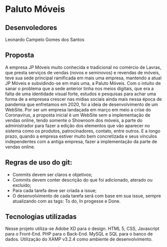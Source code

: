 <h1> Paluto Móveis </h1>

<h2> Desenvoledores </h2>

Leonardo Campelo Gomes dos Santos

<h2> Proposta </h2>

A empresa JP Móveis muito conhecida e tradicional no comércio de Lavras, que presta serviços de vendas (novos e seminovos) e revendas de móveis, teve sua sede principal ramificada em mais uma empresa, mantendo a atual JP Móveis e subvidindo-se em mais uma, a Paluto Móveis. Com o intuito de sanar o problema que a sede anterior tinha nos meios digitais, que era a falta de uma identidade visual forte, estudos e pesquisas para achar uma forma de a empresea crescer nas mídias sociais ainda mais nessa época de pandemia que enfretamos em 2020, foi a ideia de desenvolvimento de um WebSite. Por ser um empresa landaçada em março em meio a crise do Coronavírus, a proposta inicial é um WebSite sem a implementação de vendas online, tendo somente o Showroom dos móveis, a parte do administrador para fazer a edição dos elementos que vão aparecer no sistema como os produtos, patrocinadores, contato, entre outros. E a longo prazo, quando a empresa estiver muito bem concretizada e seus vínculos independentes com a antiga empresa, fazer a implementação da parte de vendas online.

<h2> Regras de uso do git: </h2>

<ul>
    <li> Commits devem ser claros e objetivos; </li>
    <li> Commits devem conter descrição do que foi adicionado, aterado ou excluido; </li>
    <li> Para cada tarefa deve ser criada a issue; </li>
    <li> O desenvolvimento de cada tarefa será com base em sua issue, sempre atualizando com as tags: To do, In progesse e Done. </li>
</ul>


<h2> Tecnologias utilizadas </h2>

Nesse projeto utiliza-se Adobe XD para o design. HTML 5, CSS, Javascript para o Front-End. PHP para o Back-End. 
MySQL e SQL para o banco de dados. Utilização do XAMP v3.2.4 como ambiente de desenvolvimento.
